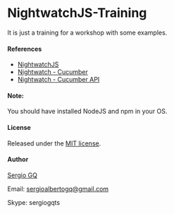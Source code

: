 # NightwatchJS-Training
It is just a training for a workshop with some examples.

#### References 
- [NightwatchJS](http://nightwatchjs.org)
- [Nightwatch - Cucumber](https://mucsi96.github.io/nightwatch-cucumber)
- [Nightwatch - Cucumber API](https://nightwatch-api.netlify.com)

#### Note: 
You should have installed NodeJS and npm in your OS.

#### License
Released under the [MIT license](https://opensource.org/licenses/MIT).

#### Author
[Sergio GQ](https://sergioalbertogq.blogspot.com)

Email: sergioalbertogq@gmail.com

Skype: sergiogqts
